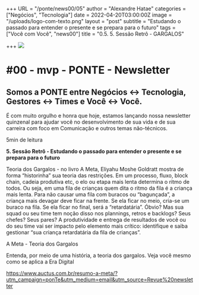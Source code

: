 +++
URL = "/ponte/news00/05"
author = "Alexandre Hatae"
categories = ["Negócios", "Tecnologia"]
date = 2022-04-20T03:00:00Z
image = "/uploads/logo-com-texto.png"
layout = "post"
subtitle = "Estudando o passado para entender o presente e se prepara para o futuro"
tags = ["Você com Você", "news00"]
title = "0.5. 5. Sessão Retrô - GARGALOS"

+++
![](/uploads/logo-com-texto.png)

# #00 - mvp - PONTE - Newsletter

## Somos a PONTE entre Negócios ↔ Tecnologia, Gestores ↔ Times e Você ↔ Você.

É com muito orgulho e honra que hoje, estamos lançando nossa newsletter quinzenal para ajudar você no desenvolvimento de sua vida e de sua carreira com foco em Comunicação e outros temas não-técnicos.

5min de leitura

**5. Sessão Retrô - Estudando o passado para entender o presente e se prepara para o futuro**

Teoria dos Gargalos - no livro A Meta, Eliyahu Moshe Goldratt mostra de forma “historinha” sua teoria das restrições. Em um processo, fluxo, block chain, cadeia produtiva etc, o elo ou etapa mais lenta determina o ritmo de todos. Ou seja, em uma fila de crianças quem dita o ritmo da fila é a criança mais lenta. Para não causar uma fila com buracos ou “bagunçada”, a criança mais devagar deve ficar na frente. Se ela ficar no meio, cria-se um buraco na fila. Se ela ficar no final, será a “retardatária”. Óbvio? Mas sua squad ou seu time tem noção disso nos plannings, retros e backlogs? Seus chefes? Seus pares? A produtividade e entrega de resultados de você ou do seu time vai ser impacto pelo elemento mais crítico: identifique e saiba gestionar “sua criança retardatária da fila de crianças”.

A Meta - Teoria dos Gargalos

Entenda, por meio de uma história, a teoria dos gargalos. Veja você mesmo como se aplica a Era Digital

https://www.auctus.com.br/resumo-a-meta/?utm_campaign=ponTe&utm_medium=email&utm_source=Revue%20newsletter